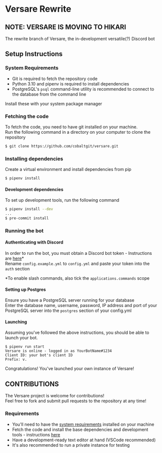 # Versare Rewrite

## NOTE: VERSARE IS MOVING TO HIKARI

The rewrite branch of Versare, the in-development versatile(?) Discord bot

## Setup Instructions

### System Requirements
* Git is required to fetch the repository code
* Python 3.10 and pipenv is required to install dependencies
* PostgreSQL's `psql` command-line utility is recommended to connect to the database from the command line

Install these with your system package manager

### Fetching the code

To fetch the code, you need to have git installed on your machine.  
Run the following command in a directory on your computer to clone the repository
```bash
$ git clone https://github.com/cobaltgit/versare.git
```

### Installing dependencies

Create a virtual environment and install dependencies from pip
```bash
$ pipenv install
```

#### Development dependencies

To set up development tools, run the following command
```bash
$ pipenv install --dev
...
$ pre-commit install
```

### Running the bot

#### Authenticating with Discord

In order to run the bot, you must obtain a Discord bot token - Instructions are [here](https://discordpy.readthedocs.io/en/stable/discord.html)*  
Rename `config.example.yml` to `config.yml` and paste your token into the `auth` section

*To enable slash commands, also tick the `applications.commands` scope

#### Setting up Postgres

Ensure you have a PostgreSQL server running for your database  
Enter the database name, username, password, IP address and port of your PostgreSQL server into the `postgres` section of your config.yml

#### Launching

Assuming you've followed the above instructions, you should be able to launch your bot.
```
$ pipenv run start
Versare is online - logged in as YourBotName#1234
Client ID: your bot's client ID
Prefix: v.
```

Congratulations! You've launched your own instance of Versare!

## CONTRIBUTIONS

The Versare project is welcome for contributions!  
Feel free to fork and submit pull requests to the repository at any time!

### Requirements
* You'll need to have the [system requirements](https://github.com/cobaltgit/versare#setup-instructions) installed on your machine
* Fetch the code and install the base dependencies and development tools - instructions [here](https://github.com/cobaltgit/versare#installing-dependencies)
* Have a development-ready text editor at hand (VSCode recommended)
* It's also recommended to run a private instance for testing
